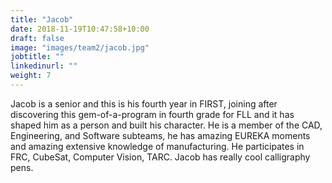 ```yaml
---
title: "Jacob"
date: 2018-11-19T10:47:58+10:00
draft: false
image: "images/team2/jacob.jpg"
jobtitle: ""
linkedinurl: ""
weight: 7
---
```


Jacob is a senior and this is his fourth year in FIRST, joining after discovering this gem-of-a-program in fourth grade for FLL and it has shaped him as a person and built his character. He is a member of the CAD, Engineering, and Software subteams, he has amazing EUREKA moments and amazing extensive knowledge of manufacturing. He participates in FRC, CubeSat, Computer Vision, TARC. Jacob has really cool calligraphy pens.
